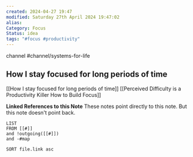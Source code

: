 ```yaml
---
created: 2024-04-27 19:47
modified: Saturday 27th April 2024 19:47:02
alias: 
Category: Focus
Status: idea
tags: "#focus #productivity"
---
```

channel #channel/systems-for-life
## How I stay focused for long periods of time

[[How I stay focused for long periods of time]]
[[Perceived Difficulty is a Productivity Killer How to Build Focus]]

**Linked References to this Note**
These notes point directly to this note. But this note doesn't point back.
```dataview
LIST
FROM [[#]]
and !outgoing([[#]])
and -#map

SORT file.link asc
```



